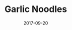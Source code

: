 ---
layout: recipe
title:  "Garlic Noodles"
image: garlic-noodles.jpg
imagecredit: https://www.budgetbytes.com/2009/12/garlic-noodles/
date: 2017-09-20

authorName: Beth M.
authorURL: 
sourceName: Budget Bytes
sourceURL: https://www.budgetbytes.com/2009/12/garlic-noodles/
category: dinner
tags:
  - pasta
  - asian
yield: 4
prepTime: 10
cookTime: 15

ingredients:
- 8 oz. 1/2 lb. angel hair pasta 
- 4 cloves garlic 
- 1/2 bunch green onions 
- 4 Tbsp butter 
- 2 tsp soy sauce 
- 2 Tbsp brown sugar 
- 1 tsp sesame oil 
- 2 Tbsp oyster sauce 


directions:
- Add the oyster sauce, brown sugar, soy sauce and sesame oil to a bowl and stir until combined.
- Bring a large pot of water to a boil and cook the noodles according to the package directions (boil for 7-10 minutes). 
- Drain the cooked noodles in a colander, then set aside.
- While the pasta cooks, mince the garlic and slice the green onions. 
- Melt the butter in a large skillet over medium-low heat. 
- Once the butter is melted and bubbly, add the garlic and onions (save a few for garnish) and sauté until they are soft and fragrant (1-2 minutes).
- Remove the skillet from the heat. 
- Add the drained pasta and oyster sauce mixture to the skillet, and stir well to coat the pasta. If your pasta is stiff or sticky making it hard to stir, sprinkle a small amount of hot water over the pasta to loosen it up. 
- Garnish the pasta with any reserved sliced green onions, then serve.


---